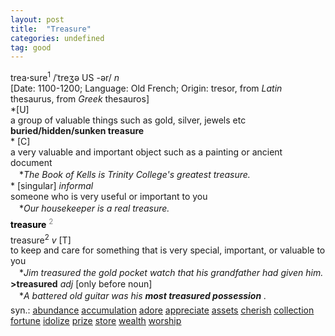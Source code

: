 ```yaml
---
layout: post
title:  "Treasure"
categories: undefined
tag: good
---
```

<DIV style="MARGIN: 0px 0px 5px">trea<B>·</B>sure<SUP>1</SUP> /ˈtreʒə US -ər/ <I>n</I> <BR>[Date: 1100-1200; Language: Old French; Origin: tresor, from <I>Latin</I> thesaurus, from <I>Greek</I> thesauros]<BR>*[U] <BR>a group of valuable things such as gold, silver, jewels etc<BR><B>buried/hidden/sunken treasure</B><BR>* [C] <BR>a very valuable and important object such as a painting or ancient document<BR>　*<I>The Book of Kells is Trinity College's greatest treasure.</I><BR>* [singular] <I>informal</I> <BR>someone who is very useful or important to you<BR>　*<I>Our housekeeper is a real treasure.</I></DIV>
<DIV style="COLOR: #808080; MARGIN: 0px 0px 5px; LINE-HEIGHT: normal"><SPAN style="FONT-SIZE: 10.5pt; COLOR: #000000; LINE-HEIGHT: normal"><B>treasure</B></SPAN> <SUP style="FONT-SIZE: 83%; LINE-HEIGHT: normal">2</SUP> </DIV>
<DIV style="MARGIN: 0px 0px 5px">treasure<SUP>2</SUP> <I>v</I> [T] <BR>to keep and care for something that is very special, important, or valuable to you<BR>　*<I>Jim treasured the gold pocket watch that his grandfather had given him.</I><BR><B>&gt;treasured</B> <I>adj</I> [only before noun] <BR>　*<I>A battered old guitar was his <B>most treasured possession</B> .</I></DIV>
<DIV style="MARGIN: 0px 0px 5px">
<DIV style="MARGIN: 4px 0px">syn.: <A href="{{ site.baseurl }}/abundance"><U>abundance</U></A> <A href="{{ site.baseurl }}/accumulation"><U>accumulation</U></A> <A href="{{ site.baseurl }}/adore"><U>adore</U></A> <A href="{{ site.baseurl }}/appreciate"><U>appreciate</U></A> <A href="{{ site.baseurl }}/assets"><U>assets</U></A> <A href="{{ site.baseurl }}/cherish"><U>cherish</U></A> <A href="{{ site.baseurl }}/collection"><U>collection</U></A> <A href="{{ site.baseurl }}/fortune"><U>fortune</U></A> <A href="{{ site.baseurl }}/idolize"><U>idolize</U></A> <A href="{{ site.baseurl }}/prize"><U>prize</U></A> <A href="{{ site.baseurl }}/store"><U>store</U></A> <A href="{{ site.baseurl }}/wealth"><U>wealth</U></A> <A href="{{ site.baseurl }}/worship"><U>worship</U></A></DIV></DIV>
